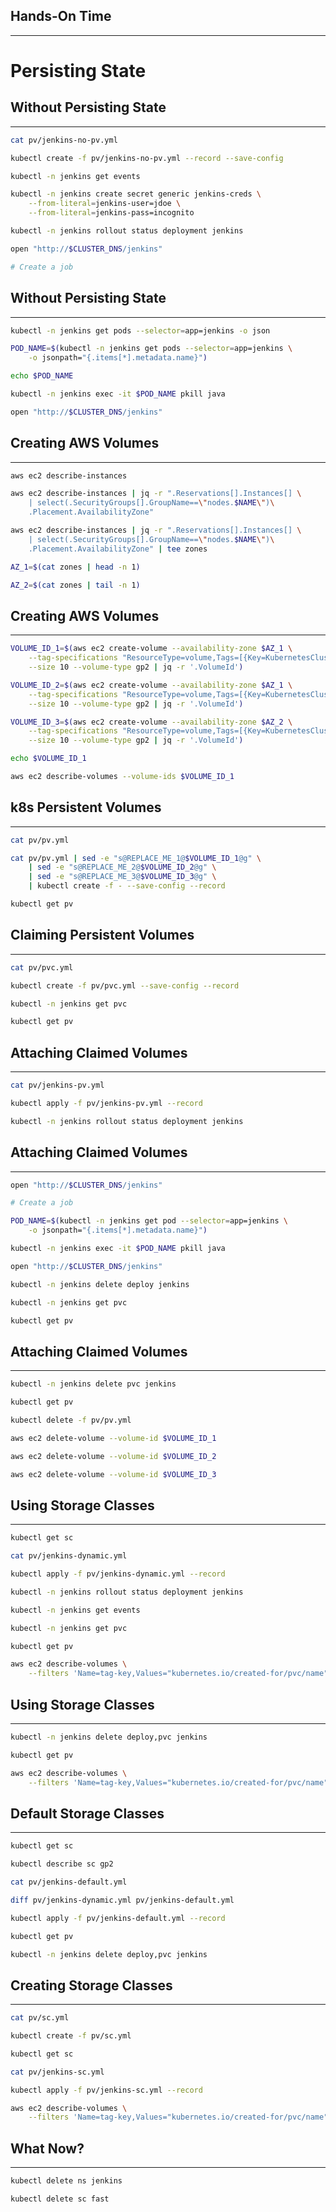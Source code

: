 ## Hands-On Time

---

# Persisting State


## Without Persisting State

---

```bash
cat pv/jenkins-no-pv.yml

kubectl create -f pv/jenkins-no-pv.yml --record --save-config

kubectl -n jenkins get events

kubectl -n jenkins create secret generic jenkins-creds \
    --from-literal=jenkins-user=jdoe \
    --from-literal=jenkins-pass=incognito

kubectl -n jenkins rollout status deployment jenkins

open "http://$CLUSTER_DNS/jenkins"

# Create a job
```


## Without Persisting State

---

```bash
kubectl -n jenkins get pods --selector=app=jenkins -o json

POD_NAME=$(kubectl -n jenkins get pods --selector=app=jenkins \
    -o jsonpath="{.items[*].metadata.name}")

echo $POD_NAME

kubectl -n jenkins exec -it $POD_NAME pkill java

open "http://$CLUSTER_DNS/jenkins"
```


## Creating AWS Volumes

---

```bash
aws ec2 describe-instances

aws ec2 describe-instances | jq -r ".Reservations[].Instances[] \
    | select(.SecurityGroups[].GroupName==\"nodes.$NAME\")\
    .Placement.AvailabilityZone"

aws ec2 describe-instances | jq -r ".Reservations[].Instances[] \
    | select(.SecurityGroups[].GroupName==\"nodes.$NAME\")\
    .Placement.AvailabilityZone" | tee zones

AZ_1=$(cat zones | head -n 1)

AZ_2=$(cat zones | tail -n 1)
```


## Creating AWS Volumes

---

```bash
VOLUME_ID_1=$(aws ec2 create-volume --availability-zone $AZ_1 \
    --tag-specifications "ResourceType=volume,Tags=[{Key=KubernetesCluster,Value=$NAME}]" \
    --size 10 --volume-type gp2 | jq -r '.VolumeId')

VOLUME_ID_2=$(aws ec2 create-volume --availability-zone $AZ_1 \
    --tag-specifications "ResourceType=volume,Tags=[{Key=KubernetesCluster,Value=$NAME}]" \
    --size 10 --volume-type gp2 | jq -r '.VolumeId')

VOLUME_ID_3=$(aws ec2 create-volume --availability-zone $AZ_2 \
    --tag-specifications "ResourceType=volume,Tags=[{Key=KubernetesCluster,Value=$NAME}]" \
    --size 10 --volume-type gp2 | jq -r '.VolumeId')

echo $VOLUME_ID_1

aws ec2 describe-volumes --volume-ids $VOLUME_ID_1
```


<!-- .slide: data-background="img/persistent-volume-ebs.png" data-background-size="contain" -->


## k8s Persistent Volumes

---

```bash
cat pv/pv.yml

cat pv/pv.yml | sed -e "s@REPLACE_ME_1@$VOLUME_ID_1@g" \
    | sed -e "s@REPLACE_ME_2@$VOLUME_ID_2@g" \
    | sed -e "s@REPLACE_ME_3@$VOLUME_ID_3@g" \
    | kubectl create -f - --save-config --record

kubectl get pv
```


<!-- .slide: data-background="img/persistent-volume-pv.png" data-background-size="contain" -->


## Claiming Persistent Volumes

---

```bash
cat pv/pvc.yml

kubectl create -f pv/pvc.yml --save-config --record

kubectl -n jenkins get pvc

kubectl get pv
```


<!-- .slide: data-background="img/persistent-volume-pvc.png" data-background-size="contain" -->


## Attaching Claimed Volumes

---

```bash
cat pv/jenkins-pv.yml

kubectl apply -f pv/jenkins-pv.yml --record

kubectl -n jenkins rollout status deployment jenkins
```


<!-- .slide: data-background="img/persistent-volume-pod.png" data-background-size="contain" -->


## Attaching Claimed Volumes

---

```bash
open "http://$CLUSTER_DNS/jenkins"

# Create a job

POD_NAME=$(kubectl -n jenkins get pod --selector=app=jenkins \
    -o jsonpath="{.items[*].metadata.name}")

kubectl -n jenkins exec -it $POD_NAME pkill java

open "http://$CLUSTER_DNS/jenkins"

kubectl -n jenkins delete deploy jenkins

kubectl -n jenkins get pvc

kubectl get pv
```


## Attaching Claimed Volumes

---

```bash
kubectl -n jenkins delete pvc jenkins

kubectl get pv

kubectl delete -f pv/pv.yml

aws ec2 delete-volume --volume-id $VOLUME_ID_1

aws ec2 delete-volume --volume-id $VOLUME_ID_2

aws ec2 delete-volume --volume-id $VOLUME_ID_3
```


## Using Storage Classes

---

```bash
kubectl get sc

cat pv/jenkins-dynamic.yml

kubectl apply -f pv/jenkins-dynamic.yml --record

kubectl -n jenkins rollout status deployment jenkins

kubectl -n jenkins get events

kubectl -n jenkins get pvc

kubectl get pv

aws ec2 describe-volumes \
    --filters 'Name=tag-key,Values="kubernetes.io/created-for/pvc/name"'
```


## Using Storage Classes

---

```bash
kubectl -n jenkins delete deploy,pvc jenkins

kubectl get pv

aws ec2 describe-volumes \
    --filters 'Name=tag-key,Values="kubernetes.io/created-for/pvc/name"'
```


## Default Storage Classes

---

```bash
kubectl get sc

kubectl describe sc gp2

cat pv/jenkins-default.yml

diff pv/jenkins-dynamic.yml pv/jenkins-default.yml

kubectl apply -f pv/jenkins-default.yml --record

kubectl get pv

kubectl -n jenkins delete deploy,pvc jenkins
```


## Creating Storage Classes

---

```bash
cat pv/sc.yml

kubectl create -f pv/sc.yml

kubectl get sc

cat pv/jenkins-sc.yml

kubectl apply -f pv/jenkins-sc.yml --record

aws ec2 describe-volumes \
    --filters 'Name=tag-key,Values="kubernetes.io/created-for/pvc/name"'
```


<!-- .slide: data-background="img/persistent-volume-sc.png" data-background-size="contain" -->


## What Now?

---

```bash
kubectl delete ns jenkins

kubectl delete sc fast
```

